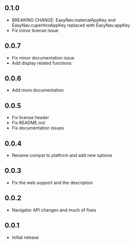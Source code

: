 ## 0.1.0

* BREAKING CHANGE: EasyNav.materialAppKey and EasyNav.cupertinoAppKey replaced with EasyNav.appKey
* Fix minor license issue

## 0.0.7

* Fix minor documentation issue
* Add display related functions

## 0.0.6

* Add more documentation

## 0.0.5

* Fix license header
* Fix README.md
* Fix documentation issues

## 0.0.4

* Rename compat to platform and add new options

## 0.0.3

* Fix the web support and the description

## 0.0.2

* Navigator API changes and much of fixes


## 0.0.1

* Initial release
